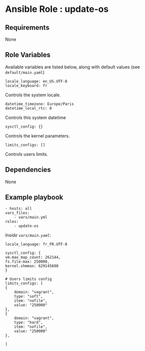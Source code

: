 # Ansible Role : update-os

## Requirements

None

## Role Variables

Available variables are listed below, along with default values (see `default/main.yaml`)


    locale_language: en_US.UTF-8
    locale_keyboard: fr

Controls the system locale.


    datetime_timezone: Europe/Paris
    datetime_local_rtc: 0

Controls this system datetime


    sysctl_config: {}

Controls the kernel parameters.


    limits_configs: []

Controls users limits.

## Dependencies

None

## Example playbook

    - hosts: all
    vars_files:
        - vars/main.yml
    roles:
        - update-os

*Inside `vars/main.yaml`*:

    locale_language: fr_FR.UTF-8

    sysctl_config: { 
    vm.max_map_count: 262144,
    fs.file-max: 250000,
    kernel.shmmax: 629145600
    }

    # Users limits config
    limits_configs: [
    {
        domain: "vagrant",
        type: "soft",
        item: "nofile",
        value: "250000"
    },
    {
        domain: "vagrant",
        type: "hard",
        item: "nofile",
        value: "250000"
    },

    ]

